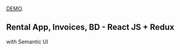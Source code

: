 [DEMO](https://github.com/facebook/create-react-app).

## Rental App, Invoices, BD - React JS + Redux

with Semantic UI

